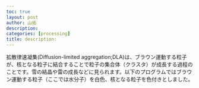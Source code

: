 ```yaml
---
toc: true
layout: post
author: 山拓
description:
categories: [processing]
title: description:
---
```


拡散律速凝集(Diffusion-limited aggregation;DLA)は、ブラウン運動する粒子が、核となる粒子に結合することで粒子の集合体（クラスタ）が成長する過程のことです。雪の結晶や雷の成長などに見られます。以下のプログラムではブラウン運動する粒子（ここでは水分子）を白色、核となる粒子を色付きとしました。

<script type="text/javascript" src="https://cdnjs.cloudflare.com/ajax/libs/processing.js/1.6.6/processing.min.js"></script>
<div>
<script type="text/processing">
int edge=5;
int NUM=2000;
int speed=2;
float[] x=new float[NUM];
float[] y=new float[NUM];
float[] r=new float[NUM];
float[] theta=new float[NUM];
float[] fixed_x=new float[NUM];
float[] fixed_y=new float[NUM];
float[] fixed_hue=new float[NUM];
int nan=1000;
float hue=0;

void setup(){
size(400,400);
colorMode(HSB);
for(int i=0;i<NUM;i++){
r[i]=random(50,200);
theta[i]=random(0,2*PI);
x[i]=int(width/2+r[i]*cos(theta[i]));
y[i]=int(width/2+r[i]*sin(theta[i]));
}
fixed_hue[0]=hue;
fixed_x[0]=width/2;
fixed_y[0]=height/2;
for(int i=1;i<NUM;i++){
fixed_x[i]=nan;
fixed_y[i]=nan;
}
noStroke();
}

void draw(){
background(0);
Disp_Move_Molecular();
Disp_Fixed_Molecular();
CheckHit();
}

void Disp_Move_Molecular(){
fill(255);
for(int i=0;i<NUM;i++){
if(x[i]!=nan){
theta[i]=random(0,2*PI);
x[i]+= speed*cos(theta[i]);
y[i]+= speed*sin(theta[i]);
  ellipse(x[i],y[i],edge,edge);
}
}
}

void Disp_Fixed_Molecular(){
for(int i=0;i<NUM;i++){
 if(fixed_x[i]!=nan){
   fill(fixed_hue[i],255,255);
   ellipse(fixed_x[i],fixed_y[i],edge,edge);
 }

}
}

void CheckHit(){
for(int i=0;i<NUM;i++){
 if(x[i]!=nan){
   for(int j=0;j<NUM;j++){
     if(fixed_x[j]!=nan){
       if(distance(i,j)<=edge){
         fixed_x[i]=x[i];
         fixed_y[i]=y[i];
         x[i]=nan;
         y[i]=nan;
         hue+=0.1;
         if(hue>255){
           hue=0;
         }
         fixed_hue[i]=hue;
       }
     }
   }
 }
}
}

float distance(int i,int j){
float d;
d=sq(x[i]-fixed_x[j])+sq(y[i]-fixed_y[j]);
return sqrt(d);
}
</script>
<canvas></canvas>
</div>
